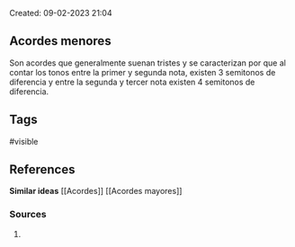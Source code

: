 Created: 09-02-2023 21:04

## <span class="pink"> **Acordes menores** </span>
Son acordes que generalmente suenan tristes y se caracterizan por que al contar los tonos entre la primer y segunda nota, existen 3 semitonos de diferencia y entre la segunda y tercer nota existen 4 semitonos de diferencia.

## <span class="orange"> **Tags**</span>
<span class="tag"> #visible</span> 

## <span class="green"> **References**</span>
<span class="blue"> **Similar ideas** </span>
[[Acordes]]
[[Acordes mayores]]

### <span class="purple"> **Sources**</span>
1. 